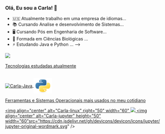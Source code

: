 ### Olá, Eu sou a Carla!  👋

- 🇺🇸  Atualmente trabalho em uma  empresa de idiomas...
- 📚  Cursando Analise e desenvolvimento de Sistemas...
- 🖥️  Cursando Pós em Engenharia de Software...
- 🌱  Formada em Ciências Biológicas ...
- ⚡   Estudando Java e Python ...
-->
 <div>
  <a href="https://github.com/carlaallmeida">
  <img height="180em" src="https://github-readme-stats.vercel.app/api?username=carlaallmeida&show_icons=true&theme=tokyonight&include_all_commits=true&count_private=true"/>
</div>
 
  Tecnologias estudadas atualmente

  <div style="display: inline_block"><br> 
  <img align="center" alt="Carla-Java" right="50" width="60"  <img src="https://cdn.jsdelivr.net/gh/devicons/devicon/icons/java/java-original.svg" />
  <img align="center" alt="Carla-Python" height="50" width="60" src="https://raw.githubusercontent.com/devicons/devicon/master/icons/python/python-original.svg">
  
  Ferramentas e Sistemas Operacionais mais usados no meu cotidiano
  
  <img align="center" alt="Carla-linux" right="50" width="60" <img src="https://cdn.jsdelivr.net/gh/devicons/devicon/icons/linux/linux-original.svg" />
  <img align="center" alt="Carla-jupyter" height="50" width="60"src="https://cdn.jsdelivr.net/gh/devicons/devicon/icons/jupyter/jupyter-original-wordmark.svg" />
